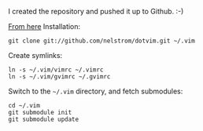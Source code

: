 I created the repository and pushed it up to Github. :-)

[From here](http://vimcasts.org/episodes/synchronizing-plugins-with-git-submodules-and-pathogen/)
Installation:

    git clone git://github.com/nelstrom/dotvim.git ~/.vim

Create symlinks:

    ln -s ~/.vim/vimrc ~/.vimrc
    ln -s ~/.vim/gvimrc ~/.gvimrc

Switch to the `~/.vim` directory, and fetch submodules:

    cd ~/.vim
    git submodule init
    git submodule update

